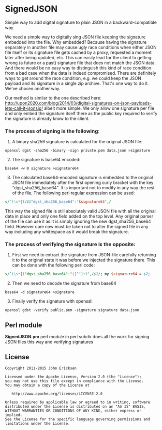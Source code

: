 # SignedJSON
Simple way to add digital signature to plain JSON in a backward-compatible way 

We need a simple way to digitally sing JSON file keeping the signature embedded into the file.
Why embedded?  Because having the signature separately in another file may cause ugly race conditions when either JSON file itself or its signature file gets cached by a proxy, requested a moment later after being updated, etc.  This can easily lead for the client to getting wrong (a future or a past) signature file that does not match the JSON data.  And there would be no easy way to distinguish this kind of race condition from a bad case when the data is indeed compromised.
There are definitely ways to get around the race condition, e.g. we could keep the JSON payload and its signature in a single zip archive.  That's one way to do it.  We've chosen another way.

Our method is similar to the one described here: http://upon2020.com/blog/2014/03/digital-signatures-on-json-payloads-lets-call-it-jsonsig/ albeit more simple.  We only allow one signature per file and only embed the signature itself there as the public key required to verify the signature is already know to the client.

### The process of signing is the following:

 1. A binary sha256 signature is calculated for the original JSON file:
```shell
openssl dgst -sha256 -binary -sign private.pem data.json >signature
```
 2. The signature is base64 encoded:
```shell
base64 -w 0 signature >signature64
``` 
 3. The calculated base64-encoded signature is embedded to the original JSON file immediately after the first opening curly bracket with the key "dgst_sha256_base64".  It is important not to modify in any way the rest of the file. The following perl regular expression can be used:
```perl
s/^(\s*{)/$1"dgst_sha256_base64":"$signature64",/
```

This way the signed file is still absolutely valid JSON file with all the original data in place and only one field added on the top level.  Any original parser of the file can use it as it is simply ignoring the new dgst_sha256_base64 field.  However care now must be taken not to alter the signed file in any way including any whitespace as it would break the signature.

### The process of verifying the signature is the opposite:

 1. First we need to extract the signature from JSON-file carefully returning it to the original state it was before we injected the signature there.  This can be done with the following perl code:
```perl
s/^(\s*{)"dgst_sha256_base64":"([^"]+)",/$1/; my $signature64 = $2;
```
 2. Then we need to decode the signature from base64
```shell
base64 -d signature64 >signature
```
 3. Finally verify the signature with openssl:
```shell
openssl gdst -verify public.pem -signature signature data.json
```

## Perl module

**SignedJSON.pm** perl module in perl subdir does all the work for signing JSON files this way and verifying signatures

## License

```
Copyright 2011-2015 John Ericksen

Licensed under the Apache License, Version 2.0 (the "License");
you may not use this file except in compliance with the License.
You may obtain a copy of the License at

   http://www.apache.org/licenses/LICENSE-2.0

Unless required by applicable law or agreed to in writing, software
distributed under the License is distributed on an "AS IS" BASIS,
WITHOUT WARRANTIES OR CONDITIONS OF ANY KIND, either express or implied.
See the License for the specific language governing permissions and
limitations under the License.
```
